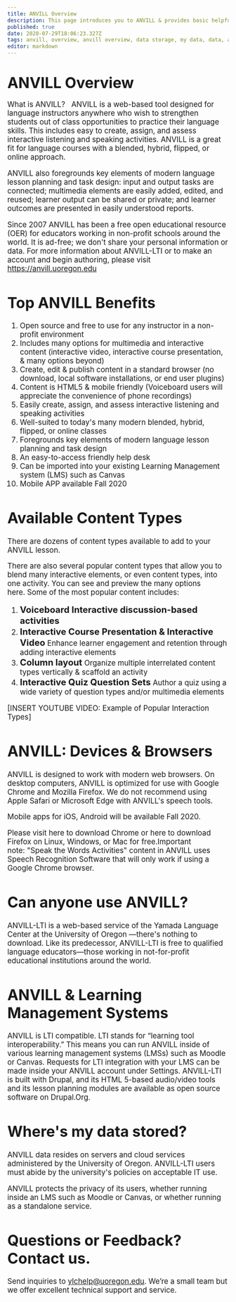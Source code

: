 ```yaml
---
title: ANVILL Overview 
description: This page introduces you to ANVILL & provides basic helpful information to get you going 
published: true
date: 2020-07-29T18:06:23.327Z
tags: anvill, overview, anvill overview, data storage, my data, data, anvill benefits, home page, home
editor: markdown
---
```


# <BIG>ANVILL Overview</BIG> 

<BIG>What is ANVILL?
&nbsp;
 ANVILL is a web-based tool designed for language instructors anywhere who wish to strengthen students out of class opportunities to practice their language skills. This includes easy to create, assign, and assess interactive listening and speaking activities. ANVILL is a great fit for language courses with a blended, hybrid, flipped, or online approach.
  
  ANVILL also foregrounds key elements of modern language lesson planning and task design: input and output tasks are connected; multimedia elements are easily added, edited, and reused; learner output can be shared or private; and learner outcomes are presented in easily understood reports.
  
  Since 2007 ANVILL has been a free open educational resource (OER) for educators working in non-profit schools around the world. It is ad-free; we don't share your personal information or data. For more information about ANVILL-LTI or to make an account and begin authoring, please visit https://anvill.uoregon.edu 
  

 # Top ANVILL Benefits

1. Open source and free to use for any instructor in a non-profit environment
1. Includes many options for multimedia and interactive content (interactive video, interactive course presentation, & many options beyond)
1. Create, edit & publish content in a standard browser (no download, local software installations, or end user plugins)
1. Content is HTML5 & mobile friendly (Voiceboard users will appreciate the convenience of phone recordings)
1. Easily create, assign, and assess interactive listening and speaking activities 
1. Well-suited to today's many modern blended, hybrid, flipped, or online classes
1. Foregrounds key elements of modern language lesson planning and task design
1. An easy-to-access friendly help desk
1. Can be imported into your existing Learning Management system (LMS) such as Canvas
1. Mobile APP available Fall 2020

# Available Content Types

There are dozens of content types available to add to your ANVILL lesson. 

There are also several popular content types that allow you to blend many interactive elements, or even content types, into one activity. You can see and preview the many options here. Some of the most popular content includes:

1. **<big>Voiceboard Interactive discussion-based activities</big>**
1. **<big>Interactive Course Presentation & Interactive Video</big>**
  Enhance learner engagement and retention through adding interactive elements 
1. **<big>Column layout</big>**
  Organize multiple interrelated content types vertically & scaffold an activity
1. **<big>Interactive Quiz Question Sets</big>**
  Author a quiz using a wide variety of question types and/or multimedia elements

[INSERT YOUTUBE VIDEO: Example of Popular Interaction Types]

# ANVILL: Devices & Browsers 

ANVILL is designed to work with modern web browsers. On desktop computers, ANVILL is optimized for use with Google Chrome and Mozilla Firefox. We do not recommend using Apple Safari or Microsoft Edge with ANVILL's speech tools.

Mobile apps for iOS, Android will be available Fall 2020. 

 Please visit here to download Chrome or here to download Firefox on Linux, Windows, or Mac for free.Important note: "Speak the Words Activities" content in ANVILL uses Speech Recognition Software that will only work if using a Google Chrome browser.

# Can anyone use ANVILL?

ANVILL-LTI is a web-based service of the Yamada Language Center at the University of Oregon —there's nothing to download. Like its predecessor, ANVILL-LTI is free to qualified language educators—those working in not-for-profit educational institutions around the world.

# ANVILL & Learning Management Systems

ANVILL is LTI compatible. LTI stands for “learning tool interoperability.” This means you can run ANVILL inside of various learning management systems (LMSs) such as Moodle or Canvas. Requests for LTI integration with your LMS can be made inside your ANVILL account under Settings. ANVILL-LTI is built with Drupal, and its HTML 5-based audio/video tools and its lesson planning modules are available as open source software on Drupal.Org.

# Where's my data stored?

ANVILL data resides on servers and cloud services administered by the University of Oregon. ANVILL-LTI users must abide by the university's policies on acceptable IT use. 

ANVILL protects the privacy of its users, whether running inside an LMS such as Moodle or Canvas, or whether running as a standalone service.

# Questions or Feedback? Contact us.

Send inquiries to ylchelp@uoregon.edu. We’re a small team but we offer excellent technical support and service.





